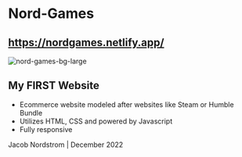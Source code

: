 # Nord-Games
## https://nordgames.netlify.app/
![nord-games-bg-large](https://github.com/jnordst/Nord-Games/assets/12515630/b5ce9ce9-d64a-43f7-a152-b820b161715e)

## My FIRST Website
- Ecommerce website modeled after websites like Steam or Humble Bundle
- Utilizes HTML, CSS and powered by Javascript 
- Fully responsive

Jacob Nordstrom | December 2022
